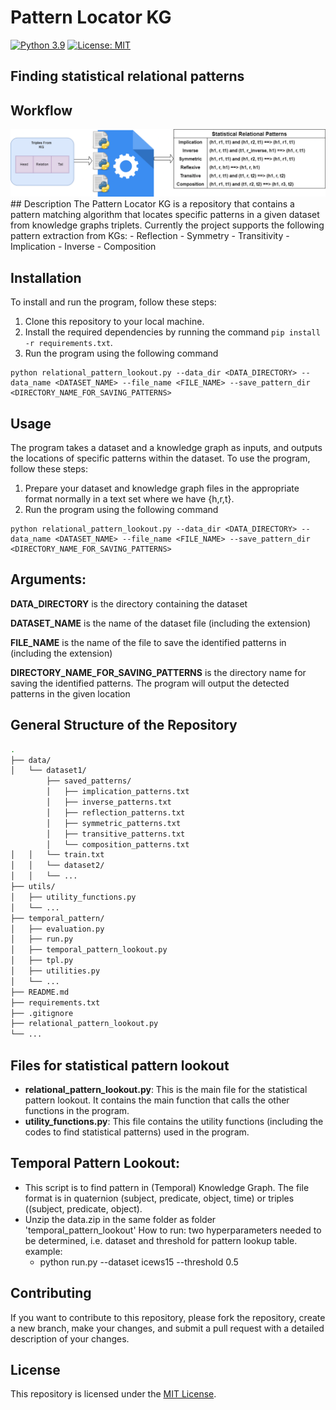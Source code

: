# Pattern Locator KG
[![Python 3.9](https://img.shields.io/badge/python-3.9-blue.svg)](https://www.python.org/downloads/release/python-390/)
[![License: MIT](https://img.shields.io/badge/License-MIT-yellow.svg)](https://opensource.org/licenses/MIT)

## Finding statistical relational patterns

## Workflow

<div align="center">
  <img src="workflow.png"  alt="workflow">
</div>
## Description
The Pattern Locator KG is a repository that contains a pattern matching algorithm that locates specific patterns in a given dataset from knowledge graphs triplets.
Currently the project supports the following pattern extraction from KGs:
  - Reflection
  - Symmetry
  - Transitivity
  - Implication
  - Inverse
  - Composition

## Installation

To install and run the program, follow these steps:

1. Clone this repository to your local machine.
2. Install the required dependencies by running the command `pip install -r requirements.txt`.
3. Run the program using the following command 
  ```Command
  python relational_pattern_lookout.py --data_dir <DATA_DIRECTORY> --data_name <DATASET_NAME> --file_name <FILE_NAME> --save_pattern_dir <DIRECTORY_NAME_FOR_SAVING_PATTERNS> 
   ```

## Usage

The program takes a dataset and a knowledge graph as inputs, and outputs the locations of specific patterns within the dataset. To use the program, follow these steps:

1. Prepare your dataset and knowledge graph files in the appropriate format normally in a text set where we have {h,r,t}.
2. Run the program using the following command 
  ```Command
  python relational_pattern_lookout.py --data_dir <DATA_DIRECTORY> --data_name <DATASET_NAME> --file_name <FILE_NAME> --save_pattern_dir <DIRECTORY_NAME_FOR_SAVING_PATTERNS> 
   ```
## Arguments:
  
**DATA_DIRECTORY** is the directory containing the dataset

**DATASET_NAME** is the name of the dataset file (including the extension)

**FILE_NAME** is the name of the file to save the identified patterns in (including the extension)

**DIRECTORY_NAME_FOR_SAVING_PATTERNS** is the directory name for saving the identified patterns.
The program will output the detected patterns in the given location

## General Structure of the Repository
```bash
.
├── data/
│   └── dataset1/
        ├── saved_patterns/
        │   ├── implication_patterns.txt
        │   ├── inverse_patterns.txt
        │   ├── reflection_patterns.txt
        │   ├── symmetric_patterns.txt
        │   ├── transitive_patterns.txt
        │   └── composition_patterns.txt
│   │   └── train.txt 
│   │   └── dataset2/
│   │   └── ...
├── utils/
│   ├── utility_functions.py
│   └── ...
├── temporal_pattern/
│   ├── evaluation.py
│   ├── run.py
│   ├── temporal_pattern_lookout.py
│   ├── tpl.py
│   ├── utilities.py
│   └── ...
├── README.md
├── requirements.txt
├── .gitignore
├── relational_pattern_lookout.py
└── ...
```

## Files for statistical pattern lookout
- **relational_pattern_lookout.py**: This is the main file for the statistical pattern lookout. It contains the main function that calls the other functions in the program.
- **utility_functions.py**: This file contains the utility functions (including the codes to find statistical patterns) used in the program.

## Temporal Pattern Lookout:
- This script is to find pattern in (Temporal) Knowledge Graph. The file format is in quaternion (subject, predicate, object, time) or triples ((subject, predicate, object).
- Unzip the data.zip in the same folder as folder 'temporal_pattern_lookout'
How to run:
  two hyperparameters needed to be determined, i.e. dataset and threshold for pattern lookup table. 
  example: 
  - python run.py --dataset icews15 --threshold 0.5

## Contributing

If you want to contribute to this repository, please fork the repository, create a new branch, make your changes, and submit a pull request with a detailed description of your changes.


## License

This repository is licensed under the [MIT License](LICENSE).